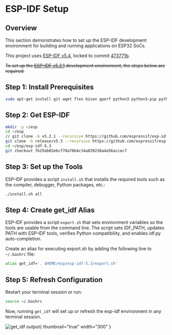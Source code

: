 # ESP-IDF Setup

## Overview

This section demonstrates how to set up the ESP-IDF development environment for building and running applications on
ESP32 SoCs.

This project uses [ESP-IDF v5.4](https://github.com/espressif/esp-idf/commits/release/v5.4/), locked to
commit [473771b](https://github.com/espressif/esp-idf/commit/473771bc14b7f76f9f7721e71b7ee16a37713f26).

~~To set up the [ESP-IDF v5.2.1](https://github.com/espressif/esp-idf/tree/v5.2.1) development environment, the steps
below are required:~~

## Step 1: Install Prerequisites

```Bash
sudo apt-get install git wget flex bison gperf python3 python3-pip python3-venv cmake ninja-build ccache libffi-dev libssl-dev dfu-util libusb-1.0-0
```

## Step 2: Get ESP-IDF

```Bash
mkdir -p ~/esp
cd ~/esp
// git clone -b v5.2.1 --recursive https://github.com/espressif/esp-idf.git
git clone -b release/v5.3 --recursive https://github.com/espressif/esp-idf.git esp-idf-5.3
cd ~/esp/esp-idf-5.3
git checkout fb25eb02ebcf78a78b4c34a839238a4a56accec7
```

## Step 3: Set up the Tools

ESP-IDF provides a script `install.sh` that installs the required tools such as the compiler, debugger, Python packages,
etc.:

```Bash
./install.sh all
```

## Step 4: Create get_idf Alias

ESP-IDF provides a script `export.sh` that sets environment variables so the tools are usable from the command line. The
script sets IDF_PATH, updates PATH with ESP-IDF tools, verifies Python compatibility, and enables idf.py
auto-completion.

Create an alias for executing export.sh by adding the following line to `~/.bashrc` file:

```Bash
alias get_idf='. $HOME/esp/esp-idf-5.3/export.sh'
```

## Step 5: Refresh Configuration

Restart your terminal session or run:

```Bash
source ~/.bashrc
```

Now, running `get_idf` will set up or refresh the esp-idf environment in any terminal session.

![get_idf output](esp-idf-v5-4.png){ thumbnail="true" width="300" }
